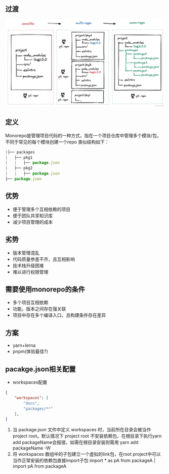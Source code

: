 ## 过渡
![alt text](image.png)
## 定义
Monorepo是管理项目代码的一种方式，指在一个项目仓库中管理多个模块/包，不同于常见的每个模块创建一个repo
类似结构如下：
```javascript
|├── packages
|   ├── pkg1
|   |   ├── package.json
|   ├── pkg2
|   |   ├── package.json
├── package.json
```
## 优势

- 便于管理多个互相依赖的项目
- 便于团队共享知识库
- 减少项目管理的成本
## 劣势

- 版本管理混乱
- 代码质量参差不齐，且互相影响
- 技术栈升级困难
- 难以进行权限管理
## 需要使用monorepo的条件

- 多个项目互相依赖
- 功能，版本之间存在强关联
- 项目中存在多个编译入口，且构建条件存在差异
## 方案
- yarn+lerna
- pnpm(体验最佳?)

## pacakge.json相关配置
- workspaces配置
```json
{
    "workspaces": [
        "docs",
        "packages/**"
    ],
}

```

1. 当 package.json 文件中定义 workspaces 时，当前所在目录会被当作 project root。默认情况下 project root 不安装依赖包，在根目录下执行yarn add packageName会报错，如需在根目录安装则需用 yarn add packageName -W
2. 将 workspaces 数组中的子包建立一个虚拟的link包，在root project中可以当作正常安装的依赖包直接import子包 import * as pA from packageA | import pA from packageA

